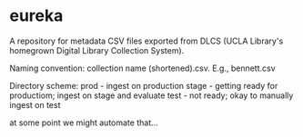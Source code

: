 # eureka
A repository for metadata CSV files exported from DLCS (UCLA Library's homegrown Digital Library Collection System). 

Naming convention: collection name (shortened).csv. E.g., bennett.csv

Directory scheme:
prod - ingest on production
stage - getting ready for productiom; ingest on stage and evaluate
test - not ready; okay to manually ingest on test

at some point we might automate that...
